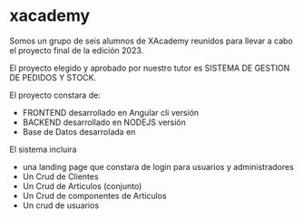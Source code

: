 # xacademy

<p>Somos un grupo de seis alumnos de XAcademy reunidos para llevar a cabo el proyecto final de la edición 2023. </p>

<p>El proyecto elegido y aprobado por nuestro tutor es SISTEMA DE GESTION DE PEDIDOS Y STOCK. </p>
<p>El proyecto constara de: </p>
<ul>
<li>FRONTEND desarrollado en Angular cli versión</li>
<li>BACKEND desarrollado en NODEJS versión</li>
<li>Base de Datos desarrolada en</li>
</ul>
 
<p>El sistema incluira </p>
<ul>
 <li>una landing page que constara de login para usuarios y administradores</li>
  <li>Un Crud de Clientes</li>
  <li>Un Crud de Articulos (conjunto)</li>
  <li>Un Crud de componentes de Articulos</li>
  <li>Un crud de usuarios</li>
</ul>


